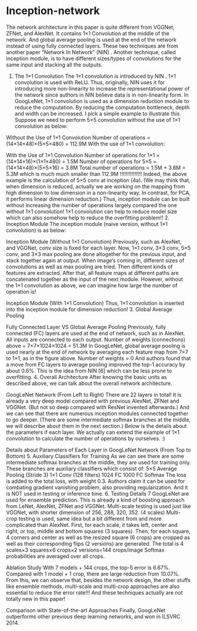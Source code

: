 # Inception-network

The network architecture in this paper is quite different from VGGNet, ZFNet, and AlexNet. It contains 1×1 Convolution at the middle of the network. And global average pooling is used at the end of the network instead of using fully connected layers. These two techniques are from another paper “Network In Network” (NIN) . Another technique, called inception module, is to have different sizes/types of convolutions for the same input and stacking all the outputs.

1. The 1×1 Convolution
The 1×1 convolution is introduced by NIN . 1×1 convolution is used with ReLU. Thus, originally, NIN uses it for introducing more non-linearity to increase the representational power of the network since authors in NIN believe data is in non-linearity form. In GoogLeNet, 1×1 convolution is used as a dimension reduction module to reduce the computation. By reducing the computation bottleneck, depth and width can be increased.
I pick a simple example to illustrate this. Suppose we need to perform 5×5 convolution without the use of 1×1 convolution as below:

Without the Use of 1×1 Convolution
Number of operations = (14×14×48)×(5×5×480) = 112.9M
With the use of 1×1 convolution:

With the Use of 1×1 Convolution
Number of operations for 1×1 = (14×14×16)×(1×1×480) = 1.5M
Number of operations for 5×5 = (14×14×48)×(5×5×16) = 3.8M
Total number of operations = 1.5M + 3.8M = 5.3M
which is much much smaller than 112.9M !!!!!!!!!!!!!!!
Indeed, the above example is the calculation of 5×5 conv at inception (4a).
(We may think that, when dimension is reduced, actually we are working on the mapping from high dimension to low dimension in a non-linearity way. In contrast, for PCA, it performs linear dimension reduction.)
Thus, inception module can be built without increasing the number of operations largely compared the one without 1×1 convolution!
1×1 convolution can help to reduce model size which can also somehow help to reduce the overfitting problem!!
2. Inception Module
The inception module (naive version, without 1×1 convolution) is as below:

Inception Module (Without 1×1 Convolution)
Previously, such as AlexNet, and VGGNet, conv size is fixed for each layer.
Now, 1×1 conv, 3×3 conv, 5×5 conv, and 3×3 max pooling are done altogether for the previous input, and stack together again at output. When image’s coming in, different sizes of convolutions as well as max pooling are tried. Then different kinds of features are extracted.
After that, all feature maps at different paths are concatenated together as the input of the next module.
However, without the 1×1 convolution as above, we can imagine how large the number of operation is!

Inception Module (With 1×1 Convolution)
Thus, 1×1 convolution is inserted into the inception module for dimension reduction!
3. Global Average Pooling

Fully Connected Layer VS Global Average Pooling
Previously, fully connected (FC) layers are used at the end of network, such as in AlexNet. All inputs are connected to each output.
Number of weights (connections) above = 7×7×1024×1024 = 51.3M
In GoogLeNet, global average pooling is used nearly at the end of network by averaging each feature map from 7×7 to 1×1, as in the figure above.
Number of weights = 0
And authors found that a move from FC layers to average pooling improved the top-1 accuracy by about 0.6%.
This is the idea from NIN [6] which can be less prone to overfitting.
4. Overall Architecture
After knowing the basic units as described above, we can talk about the overall network architecture.

GoogLeNet Network (From Left to Right)
There are 22 layers in total!
It is already a very deep model compared with previous AlexNet, ZFNet and VGGNet. (But not so deep compared with ResNet invented afterwards.) And we can see that there are numerous inception modules connected together to go deeper. (There are some intermediate softmax branches at the middle, we will describe about them in the next section.)
Below is the details about the parameters if each layer. We actually can extend the example of 1×1 convolution to calculate the number of operations by ourselves. :)

Details about Parameters of Each Layer in GoogLeNet Network (From Top to Bottom)
5. Auxiliary Classifiers for Training
As we can see there are some intermediate softmax branches at the middle, they are used for training only. These branches are auxiliary classifiers which consist of:
5×5 Average Pooling (Stride 3)
1×1 Conv (128 filters)
1024 FC
1000 FC
Softmax
The loss is added to the total loss, with weight 0.3.
Authors claim it can be used for combating gradient vanishing problem, also providing regularization.
And it is NOT used in testing or inference time.
6. Testing Details
7 GoogLeNet are used for ensemble prediction. This is already a kind of boosting approach from LeNet, AlexNet, ZFNet and VGGNet.
Multi-scale testing is used just like VGGNet, with shorter dimension of 256, 288, 320, 352. (4 scales)
Multi-crop testing is used, same idea but a bit different from and more complicated than AlexNet.
First, for each scale, it takes left, center and right, or top, middle and bottom squares (3 squares). Then, for each square, 4 corners and center as well as the resized square (6 crops) are cropped as well as their corresponding flips (2 versions) are generated.
The total is 4 scales×3 squares×6 crops×2 versions=144 crops/image
Softmax probabilities are averaged over all crops.

Ablation Study
With 7 models + 144 crops, the top-5 error is 6.67%.
Compared with 1 model + 1 crop, there are large reduction from 10.07%.
From this, we can observe that, besides the network design, the other stuffs like ensemble methods, multi-scale and multi-crop approaches are also essential to reduce the error rate!!!
And these techniques actually are not totally new in this paper!

Comparison with State-of-the-art Approaches
Finally, GoogLeNet outperforms other previous deep learning networks, and won in ILSVRC 2014.
